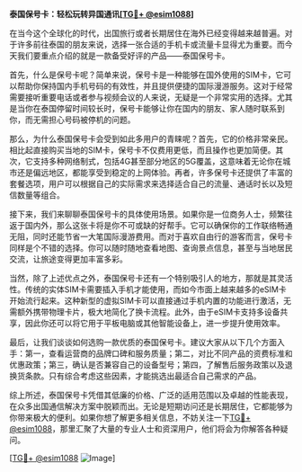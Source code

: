 **泰国保号卡：轻松玩转异国通讯[[TG💪+ @esim1088](https://t.me/s/esim1088)]**

在当今这个全球化的时代，出国旅行或者长期居住在海外已经变得越来越普遍。对于许多前往泰国的朋友来说，选择一张合适的手机卡或流量卡显得尤为重要。而今天我们要重点介绍的就是一款备受好评的产品——泰国保号卡。

首先，什么是保号卡呢？简单来说，保号卡是一种能够在国外使用的SIM卡，它可以帮助你保持国内手机号码的有效性，并且提供便捷的国际漫游服务。这对于经常需要接听重要电话或者参与视频会议的人来说，无疑是一个非常实用的选择。尤其是当你在泰国停留时间较长时，保号卡能够让你在国内的朋友、家人随时联系到你，而无需担心号码被停机的问题。

那么，为什么泰国保号卡会受到如此多用户的青睐呢？首先，它的价格非常亲民。相比起直接购买当地的SIM卡，保号卡不仅费用更低，而且操作也更加简便。其次，它支持多种网络制式，包括4G甚至部分地区的5G覆盖，这意味着无论你在城市还是偏远地区，都能享受到稳定的上网体验。再者，许多保号卡还提供了丰富的套餐选项，用户可以根据自己的实际需求来选择适合自己的流量、通话时长以及短信数量等组合。

接下来，我们来聊聊泰国保号卡的具体使用场景。如果你是一位商务人士，频繁往返于国内外，那么这张卡将是你不可或缺的好帮手。它可以确保你的工作联络畅通无阻，同时还能节省一大笔国际漫游费用。而对于喜欢自由行的游客而言，保号卡同样是个不错的选择。你可以随时随地查看地图、查询景点信息，甚至与当地居民交流，让旅途变得更加丰富多彩。

当然，除了上述优点之外，泰国保号卡还有一个特别吸引人的地方，那就是其灵活性。传统的实体SIM卡需要插入手机才能使用，而如今市面上越来越多的eSIM卡开始流行起来。这种新型的虚拟SIM卡可以直接通过手机内置的功能进行激活，无需额外携带物理卡片，极大地简化了换卡流程。此外，由于eSIM卡支持多设备共享，因此你还可以将它用于平板电脑或其他智能设备上，进一步提升使用效率。

最后，让我们谈谈如何选购一款优质的泰国保号卡。建议大家从以下几个方面入手：第一，查看运营商的品牌口碑和服务质量；第二，对比不同产品的资费标准和优惠政策；第三，确认是否兼容自己的设备型号；第四，了解售后服务政策以及退换货条款。只有综合考虑这些因素，才能挑选出最适合自己需求的产品。

综上所述，泰国保号卡凭借其低廉的价格、广泛的适用范围以及卓越的性能表现，在众多出国通信解决方案中脱颖而出。无论是短期访问还是长期居住，它都能够为你带来极大的便利。如果你想了解更多相关信息，不妨关注一下[TG💪+ @esim1088](https://t.me/s/esim1088)，那里汇聚了大量的专业人士和资深用户，他们将会为你解答各种疑问。

[[TG💪+ @esim1088](https://t.me/s/esim1088) ![Image](https://i.postimg.cc/4NQfJmqS/Snipaste-2025-05-13-00-14-12.png)]